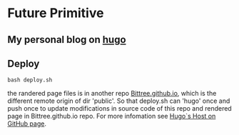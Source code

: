 # Future Primitive
## My personal blog on [hugo](https://github.com/gohugoio/hugo)

## Deploy
```
bash deploy.sh
```

the randered page files is in another repo [Bittree.github.io](https://github.com/Bittree/Bittree.github.io), which is the different remote origin of dir 'public'. So that deploy.sh can 'hugo' once and push once to update modifications in source code of this repo and rendered page in Bittree.github.io repo. For more infomation see [Hugo`s Host on GitHub page](https://gohugo.io/hosting-and-deployment/hosting-on-github/).